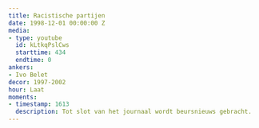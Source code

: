 ```yaml
---
title: Racistische partijen
date: 1998-12-01 00:00:00 Z
media:
- type: youtube
  id: kLtkqPslCws
  starttime: 434
  endtime: 0
ankers:
- Ivo Belet
decor: 1997-2002
hour: Laat
moments:
- timestamp: 1613
  description: Tot slot van het journaal wordt beursnieuws gebracht.
---
```


